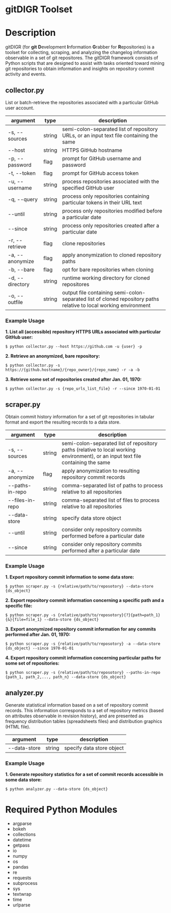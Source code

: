 # gitDIGR Toolset


# Description
gitDIGR (for **git** **D**evelopment **I**nformation **G**rabber for **R**epositories) is a toolset for collecting, scraping, and analyzing the changelog information observable in a set of git repositores. The gitDIGR framework consists of Python scripts that are designed to assist with tasks oriented toward mining git repositories to obtain information and insights on repository commit activity and events.


## collector.py

List or batch-retrieve the repositories associated with a particular GitHub user account.

| argument | type | description |
|----------|------|-------------|
| \-s, \-\-sources | string | semi\-colon\-separated list of repository URLs, or an input text file containing the same |
| \-\-host | string | HTTPS GitHub hostname |
| \-p, \-\-password | flag | prompt for GitHub username and password |
| \-t, \-\-token | flag | prompt for GitHub access token |
| \-u, \-\-username | string | process repositories associated with the specified GitHub user |
| \-q, \-\-query | string | process only repositories containing particular tokens in their URL text |
| \-\-until | string | process only repositories modified before a particular date |
| \-\-since | string | process only repositories created after a particular date |
| \-r, \-\-retrieve | flag | clone repositories |
| \-a, \-\-anonymize | flag | apply anonymization to cloned repository paths |
| \-b, \-\-bare | flag | opt for bare repositories when cloning |
| \-d, \-\-directory | string | runtime working directory for cloned repositores |
| \-o, \-\-outfile | string | output file containing semi\-colon\-separated list of cloned repository paths relative to local working environment |

### Example Usage

**1. List all (accessible) repository HTTPS URLs associated with particular GitHub user:**
```
$ python collector.py --host https://github.com -u {user} -p
```

**2. Retrieve an anonymized, bare repository:**
```
$ python collector.py -s https://{github.hostname}/{repo_owner}/{repo_name} -r -a -b
```

**3. Retrieve some set of repositories created after Jan. 01, 1970:**
```
$ python collector.py -s {repo_urls_list_file} -r --since 1970-01-01
```



## scraper.py

Obtain commit history information for a set of git repositories in tabular format and export the resulting records to a data store.

| argument | type | description |
|----------|------|-------------|
| \-s, \-\-sources | string | semi\-colon\-separated list of repository paths \(relative to local working environment\), or an input text file containing the same |
| \-a, \-\-anonymize | flag | apply anonymization to resulting repository commit records |
| \-\-paths\-in\-repo | string | comma-separated list of paths to process relative to all repositories |
| \-\-files\-in\-repo | string | comma-separated list of files to process relative to all repositories |
| \-\-data\-store | string | specify data store object |
| \-\-until | string | consider only repository commits performed before a particular date |
| \-\-since | string | consider only repository commits performed after a particular date |

### Example Usage

**1. Export repository commit information to some data store:**
```
$ python scraper.py -s {relative/path/to/reposotory} --data-store {ds_object}
```

**2. Export repository commit information concerning a specific path and a specific file:**
```
$ python scraper.py -s {relative/path/to/reposotory}{?}{path=path_1}{&}{file=file_1} --data-store {ds_object}
```

**3. Export anonymized repository commit information for any commits performed after Jan. 01, 1970:**
```
$ python scraper.py -s {relative/path/to/reposotory} -a --data-store {ds_object} --since 1970-01-01
```

**4. Export repository commit information concerning particular paths for some set of repositories:**
```
$ python scraper.py -s {relative/path/to/reposotory} --paths-in-repo {path_1, path_2,..., path_n} --data-store {ds_object}
```



## analyzer.py

Generate statistical information based on a set of repository commit records. This information corresponds to a set of repository metrics \(based on attributes observable in revision history\), and are presented as frequency distribution tables \(spreadsheets files\) and distribution graphics \(HTML file\).

| argument | type | description |
|----------|------|-------------|
| \-\-data\-store | string | specify data store object |

### Example Usage

**1. Generate repository statistics for a set of commit records accessible in some data store:**
```
$ python analyzer.py --data-store {ds_object}
```



# Required Python Modules
- argparse
- bokeh
- collections
- datetime
- getpass
- io
- numpy
- os
- pandas
- re
- requests
- subprocess
- sys
- textwrap
- time
- urlparse
